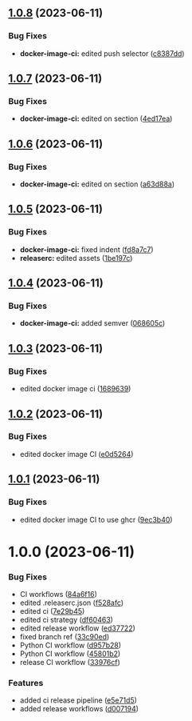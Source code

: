 ## [1.0.8](https://github.com/samyn92/netroute-operator/compare/1.0.7...1.0.8) (2023-06-11)


### Bug Fixes

* **docker-image-ci:** edited push selector ([c8387dd](https://github.com/samyn92/netroute-operator/commit/c8387dd31090fdc2db892a0dd1cc8ffe8c48ab1e))

## [1.0.7](https://github.com/samyn92/netroute-operator/compare/1.0.6...1.0.7) (2023-06-11)


### Bug Fixes

* **docker-image-ci:** edited on section ([4ed17ea](https://github.com/samyn92/netroute-operator/commit/4ed17ea7b281ca798ec926fe84968d63fe6441bd))

## [1.0.6](https://github.com/samyn92/netroute-operator/compare/1.0.5...1.0.6) (2023-06-11)


### Bug Fixes

* **docker-image-ci:** edited on section ([a63d88a](https://github.com/samyn92/netroute-operator/commit/a63d88a4d99762925f9940542fbe0698966016b3))

## [1.0.5](https://github.com/samyn92/netroute-operator/compare/1.0.4...1.0.5) (2023-06-11)


### Bug Fixes

* **docker-image-ci:** fixed indent ([fd8a7c7](https://github.com/samyn92/netroute-operator/commit/fd8a7c7eb2297e8a070efa132b59f66b0a3d3ea7))
* **releaserc:** edited assets ([1be197c](https://github.com/samyn92/netroute-operator/commit/1be197c036ad376dd2959afc37e28a1733b24e17))

## [1.0.4](https://github.com/samyn92/netroute-operator/compare/1.0.3...1.0.4) (2023-06-11)


### Bug Fixes

* **docker-image-ci:** added semver ([068605c](https://github.com/samyn92/netroute-operator/commit/068605c9e843a8984ced5460ac0d799727f522f2))

## [1.0.3](https://github.com/samyn92/netroute-operator/compare/1.0.2...1.0.3) (2023-06-11)


### Bug Fixes

* edited docker image ci ([1689639](https://github.com/samyn92/netroute-operator/commit/1689639880c9279028968f52fc7f7fa96172d479))

## [1.0.2](https://github.com/samyn92/netroute-operator/compare/1.0.1...1.0.2) (2023-06-11)


### Bug Fixes

* edited docker image CI ([e0d5264](https://github.com/samyn92/netroute-operator/commit/e0d5264094951fea9607adcb690c25d50d5abf80))

## [1.0.1](https://github.com/samyn92/netroute-operator/compare/1.0.0...1.0.1) (2023-06-11)


### Bug Fixes

* edited docker image CI to use ghcr ([9ec3b40](https://github.com/samyn92/netroute-operator/commit/9ec3b4066a12a06795e97ea245ab3cbb4ae12fc1))

# 1.0.0 (2023-06-11)


### Bug Fixes

* CI workflows ([84a6f16](https://github.com/samyn92/netroute-operator/commit/84a6f1678804d39af2a9f03e4b9dc62e136a74b2))
* edited .releaserc.json ([f528afc](https://github.com/samyn92/netroute-operator/commit/f528afc91e6351efcd18c5578648589ae01fb1aa))
* edited ci ([7e29b45](https://github.com/samyn92/netroute-operator/commit/7e29b454777f72f1c2dc2280ecb37d4ae5b0cb22))
* edited ci strategy ([df60463](https://github.com/samyn92/netroute-operator/commit/df60463daf9514ba6d3b012f178512a00fc458b6))
* edited release workflow ([ed37722](https://github.com/samyn92/netroute-operator/commit/ed377227506b35f365c050d1bb791828435b7b8a))
* fixed branch ref ([33c90ed](https://github.com/samyn92/netroute-operator/commit/33c90eddd9469b500dbab3e2c975957b0ae62e8b))
* Python CI workflow ([d957b28](https://github.com/samyn92/netroute-operator/commit/d957b28a4c620f5924ce87adc2cb3285ce84782e))
* Python CI workflow ([45801b2](https://github.com/samyn92/netroute-operator/commit/45801b2b199a6bd2a8c6f4caec46689a019cf476))
* release CI workflow ([33976cf](https://github.com/samyn92/netroute-operator/commit/33976cfb8c55c62ba40d883f3d6f216960407e8f))


### Features

* added ci release pipeline ([e5e71d5](https://github.com/samyn92/netroute-operator/commit/e5e71d51466ffe4bfc52525c22364f362ebc74f3))
* added release workflows ([d007194](https://github.com/samyn92/netroute-operator/commit/d0071940f672119d41acd1601799a2a9c7919961))
